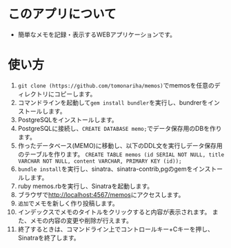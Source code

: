 # このアプリについて
- 簡単なメモを記録・表示するWEBアプリケーションです。
# 使い方
1. `git clone (https://github.com/tomonariha/memos)`でmemosを任意のディレクトリにコピーします。
1. コマンドラインを起動して`gem install bundler`を実行し、bundrerをインストールします。
1. PostgreSQLをインストールします。
1. PostgreSQLに接続し、`CREATE DATABASE memo;`でデータ保存用のDBを作ります。
1. 作ったデータベース(MEMO)に移動し、以下のDDL文を実行しデータ保存用のテーブルを作ります。
`CREATE TABLE memos (id SERIAL NOT NULL, title VARCHAR NOT NULL, content VARCHAR, PRIMARY KEY (id));`
1. `bundle install`を実行し、sinatra、sinatra-contrib,pgのgemをインストールします。
1. ruby memos.rbを実行し、Sinatraを起動します。
1. ブラウザで<http://localhost:4567/memos>にアクセスします。
1. `追加`でメモを新しく作り投稿します。
1. インデックスでメモのタイトルをクリックすると内容が表示されます。
また、メモの内容の変更や削除が行えます。
1. 終了するときは、コマンドライン上でコントロールキー+Cキーを押し、Sinatraを終了します。
